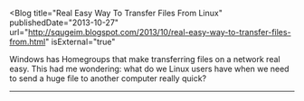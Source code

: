 <Blog
    title="Real Easy Way To Transfer Files From Linux"
    publishedDate="2013-10-27"
    url="http://squgeim.blogspot.com/2013/10/real-easy-way-to-transfer-files-from.html"
    isExternal="true"
>
Windows has Homegroups that make transferring files on a network real easy. This had me wondering: what do we Linux users have when we need to send a huge file to another computer really quick?
</Blog>


---

